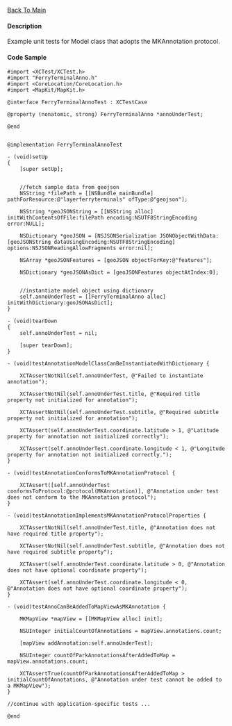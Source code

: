 [Back To Main](https://github.com/ccabanero/ios-unit-testing-patterns)

#### Description
Example unit tests for Model class that adopts the MKAnnotation protocol.

#### Code Sample
	
	#import <XCTest/XCTest.h>
	#import "FerryTerminalAnno.h"
	#import <CoreLocation/CoreLocation.h>
	#import <MapKit/MapKit.h>
	
	@interface FerryTerminalAnnoTest : XCTestCase
	
	@property (nonatomic, strong) FerryTerminalAnno *annoUnderTest;
	
	@end
	
	
	@implementation FerryTerminalAnnoTest
	
	- (void)setUp
	{
	    [super setUp];
	    
	    
	    //fetch sample data from geojson
	    NSString *filePath = [[NSBundle mainBundle] pathForResource:@"layerferryterminals" ofType:@"geojson"];
	    
	    NSString *geoJSONString = [[NSString alloc] initWithContentsOfFile:filePath encoding:NSUTF8StringEncoding error:NULL];
	    
	    NSDictionary *geoJSON = [NSJSONSerialization JSONObjectWithData:[geoJSONString dataUsingEncoding:NSUTF8StringEncoding] options:NSJSONReadingAllowFragments error:nil];
	    
	    NSArray *geoJSONFeatures = [geoJSON objectForKey:@"features"];
	    
	    NSDictionary *geoJSONAsDict = [geoJSONFeatures objectAtIndex:0];
	    
	    
	    //instantiate model object using dictionary
	    self.annoUnderTest = [[FerryTerminalAnno alloc] initWithDictionary:geoJSONAsDict];
	}
	
	- (void)tearDown
	{
	    self.annoUnderTest = nil;
	    
	    [super tearDown];
	}
	
	- (void)testAnnotationModelClassCanBeInstantiatedWithDictionary {
	    
	    XCTAssertNotNil(self.annoUnderTest, @"Failed to instantiate annotation");
	    
	    XCTAssertNotNil(self.annoUnderTest.title, @"Required title property not initialized for annotation");
	    
	    XCTAssertNotNil(self.annoUnderTest.subtitle, @"Required subtitle property not initialized for annotation");
	    
	    XCTAssert(self.annoUnderTest.coordinate.latitude > 1, @"Latitude property for annotation not initialized correctly");
	    
	    XCTAssert(self.annoUnderTest.coordinate.longitude < 1, @"Longitude property for annotation not initialized correctly.");
	}
	
	- (void)testAnnotationConformsToMKAnnotationProtocol {
	    
	    XCTAssert([self.annoUnderTest conformsToProtocol:@protocol(MKAnnotation)], @"Annotation under test does not conform to the MKAnnotation protocol");
	}
	
	- (void)testAnnotationImplementsMKAnnotationProtocolProperties {
	    
	    XCTAssertNotNil(self.annoUnderTest.title, @"Annotation does not have required title property");
	    
	    XCTAssertNotNil(self.annoUnderTest.subtitle, @"Annotation does not have required subtitle property");
	    
	    XCTAssert(self.annoUnderTest.coordinate.latitude > 0, @"Annotation does not have optional coordinate property");
	    
	    XCTAssert(self.annoUnderTest.coordinate.longitude < 0, @"Annotation does not have optional coordinate property");
	}
	
	- (void)testAnnoCanBeAddedToMapViewAsMKAnnotation {
	    
	    MKMapView *mapView = [[MKMapView alloc] init];
	    
	    NSUInteger initialCountOfAnnotations = mapView.annotations.count;
	    
	    [mapView addAnnotation:self.annoUnderTest];
	    
	    NSUInteger countOfParkAnnotationsAfterAddedToMap = mapView.annotations.count;
	    
	    XCTAssertTrue(countOfParkAnnotationsAfterAddedToMap > initialCountOfAnnotations, @"Annotation under test cannot be added to a MKMapView");
	}
	
	//continue with application-specific tests ...
	
	@end
